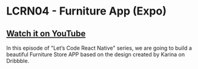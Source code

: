 # LCRN04 - Furniture App (Expo)

## [Watch it on YouTube](https://youtu.be/9E2Ieyk2oBk)

In this episode of "Let’s Code React Native" series, we are going to build a beautiful Furniture Store APP based on the design created by Karina on Dribbble.
